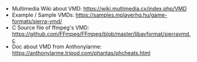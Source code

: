 - Multimedia Wiki about VMD: https://wiki.multimedia.cx/index.php/VMD
- Example / Sample VMDs: https://samples.mplayerhq.hu/game-formats/sierra-vmd/
- C Source file of ffmpeg's VMD: https://github.com/FFmpeg/FFmpeg/blob/master/libavformat/sierravmd.c
- Doc about VMD from Anthonylarme: https://anthonylarme.tripod.com/phantas/phcheats.html
